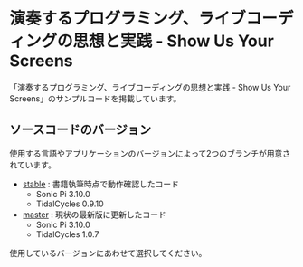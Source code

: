# 演奏するプログラミング、ライブコーディングの思想と実践 - Show Us Your Screens

「演奏するプログラミング、ライブコーディングの思想と実践 - Show Us Your Screens」のサンプルコードを掲載しています。

## ソースコードのバージョン

使用する言語やアプリケーションのバージョンによって2つのブランチが用意されています。

- [stable](https://github.com/tado/LiveCoding/tree/stable) : 書籍執筆時点で動作確認したコード
  - Sonic Pi 3.10.0
  - TidalCycles 0.9.10
- [master](https://github.com/tado/LiveCoding/tree/master) : 現状の最新版に更新したコード
  - Sonic Pi 3.10.0
  - TidalCycles 1.0.7
  
使用しているバージョンにあわせて選択してください。
